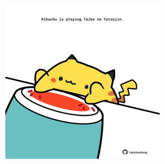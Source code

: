 <!-- built at 25/02/2025, 12:01:01 UTC -->
<p align="center">
  <img width="500" height="500" src="./ReadmeImage.svg">
</p>
